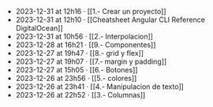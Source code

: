 - 2023-12-31 at 12h16 · [[1.- Crear un proyecto]]
- 2023-12-31 at 12h10 · [[Cheatsheet Angular CLI Reference  DigitalOcean]]
- 2023-12-31 at 10h56 · [[2.- Interpolacion]]
- 2023-12-28 at 16h21 · [[9.- Componentes]]
- 2023-12-27 at 19h47 · [[8.- grid y flex]]
- 2023-12-27 at 19h07 · [[7.- margin y padding]]
- 2023-12-27 at 15h05 · [[6.- Botones]]
- 2023-12-26 at 23h56 · [[5.- colores]]
- 2023-12-26 at 23h41 · [[4.- Manipulacion de texto]]
- 2023-12-26 at 22h52 · [[3.- Columnas]]
